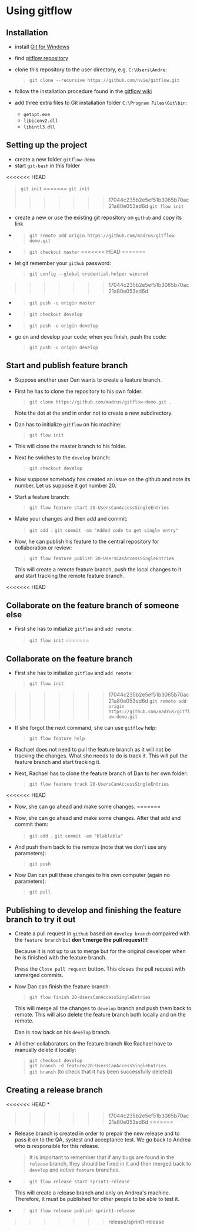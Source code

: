 # Using gitflow

## Installation

*  install [Git for Windows](https://git-for-windows.github.io/)
*  find [gitflow repository](https://github.com/nvie/gitflow)
*  clone this repository to the user directory, e.g. `C:\Users\Andre`:

   > `git clone --recursive https://github.com/nvie/gitflow.git`

*  follow the installation procedure found in the [gitflow wiki](https://github.com/nvie/gitflow/wiki/windows)
*  add three extra files to Git installation folder `C:\Program Files\Git\bin`:
   *  `getopt.exe`
   *  `libiconv2.dll`
   *  `libintl3.dll`  

## Setting up the project
 
*  create a new folder `gitflow-demo`
*  start `git-bash` in this folder

<<<<<<< HEAD
   > `git init`
=======
   > `git init`  
>>>>>>> 17044c235b2e5ef51b3065b70ac21a80e053ed6d
   > `git flow init`

*  create a new or use the existing git repository on `github` and copy its link
*  > `git remote add origin https://github.com/madrus/gitflow-demo.git`
*  > `git checkout master`
<<<<<<< HEAD
=======
*  let git remember your `github` password:

   > `git config --global credential.helper wincred`

>>>>>>> 17044c235b2e5ef51b3065b70ac21a80e053ed6d
*  > `git push -u origin master`
*  > `git checkout develop`
*  > `git push -u origin develop`
*  go on and develop your code; when you finish, push the code:

   > `git push -u origin develop`  

## Start and publish feature branch

*  Suppose another user Dan wants to create a feature branch.
*  First he has to clone the repository to his own folder:

   > `git clone https://github.com/madrus/gitflow-demo.git .`  
   
   Note the dot at the end in order not to create a new subdirectory.
*  Dan has to initialize `gitflow` on his machine:

   > `git flow init`

*  This will clone the master branch to his folder.
*  Next he swiches to the `develop` branch:

   > `git checkout develop`

*  Now suppose somebody has created an issue on the github and note its number.
   Let us suppose it got number 20.
*  Start a feature branch:

   > `git flow feature start 20-UsersCanAccessSingleEntries`

*  Make your changes and then add and commit:

   > `git add .`
   > `git commit -am "Added code to get single entry"`

*  Now, he can publish his feature to the central repository for 
   collaboration or review:

   > `git flow feature publish 20-UsersCanAccessSingleEntries`
   
   This will create a remote feature branch, push the local changes to it and 
   start tracking the remote feature branch.

<<<<<<< HEAD
## Collaborate on the feature branch of someone else

*  First she has to initialize `gitflow` and `add remote`:

   > `git flow init`
=======
## Collaborate on the feature branch

*  First she has to initialize `gitflow` and `add remote`:

   > `git flow init`  
>>>>>>> 17044c235b2e5ef51b3065b70ac21a80e053ed6d
   > `git remote add origin https://github.com/madrus/gitflow-demo.git`
   
*  If she forgot the next command, she can use `gitflow` help:

   > `git flow feature help`

*  Rachael does not need to pull the feature branch as it will not be
   tracking the changes. What she needs to do is track it. This will
   pull the feature branch and start tracking it.
*  Next, Rachael has to clone the feature branch of Dan to her own folder:

   > `git flow feature track 20-UsersCanAccessSingleEntries` 

<<<<<<< HEAD
*  Now, she can go ahead and make some changes.
=======
*  Now, she can go ahead and make some changes. After that add and commit them:

   > `git add .`
   > `git commit -am "blablabla"`
   
*  And push them back to the remote (note that we don't use any parameters):

   > `git push`
   
*  Now Dan can pull these changes to his own computer (again no parameters):

   > `git pull`
   
## Publishing to develop and finishing the feature branch to try it out

*  Create a pull request in `github` based on `develop branch` compaired
   with the `feature branch` but **don't merge the pull request!!!** 
   
   Because it is not up to us to merge but for the original developer
   when he is finished with the feature branch. 
   
   Press the `Close pull request` button. This closes the pull request with unmerged commits.
*  Now Dan can finish the feature branch:

   > `git flow finish 20-UsersCanAccessSingleEntries`
   
   This will merge all the changes to `develop` branch and push them 
   back to remote. This will also delete the feature branch both locally
   and on the remote. 
   
   Dan is now back on his `develop` branch.
   
*  All other collaborators on the feature branch like Rachael have to manually
   delete it locally:
   
   > `git checkout develop`  
   > `git branch -d feature/20-UsersCanAccessSingleEntries`  
   > `git branch` (to check that it has been successfully deleted)
   
## Creating a release branch

<<<<<<< HEAD
*  
>>>>>>> 17044c235b2e5ef51b3065b70ac21a80e053ed6d
=======
*  Release branch is created in order to prepair the new release and
   to pass it on to the QA, systest and acceptance test. We go back
   to Andrea who is responsible for this release.
   
   > It is important to remember that if any bugs are found in the `release`
   > branch, they should be fixed in it and then merged back to `develop`
   > and active `feature` branches.
   
*  > `git flow release start sprint1-release`

   This will create a release branch and only on Andrea's machine. 
   Therefore, it must be published for other people to be able to test it.

*  > `git flow release publish sprint1-release`


>>>>>>> release/sprint1-release
